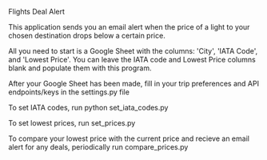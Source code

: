 Flights Deal Alert

This application sends you an email alert when the price of a light to your chosen destination drops below a certain price.

All you need to start is a Google Sheet with the columns: 'City', 'IATA Code', and 'Lowest Price'. You can leave the IATA code and Lowest Price columns blank and populate them with this program.

After your Google Sheet has been made, fill in your trip preferences and API endpoints/keys in the settings.py file

To set IATA codes, run python set_iata_codes.py

To set lowest prices, run set_prices.py

To compare your lowest price with the current price and recieve an email alert for any deals, periodically run compare_prices.py
